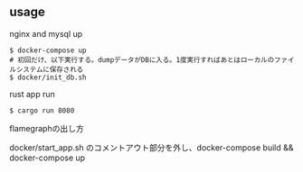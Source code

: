 ## usage

nginx and mysql up
```
$ docker-compose up
# 初回だけ、以下実行する。dumpデータがDBに入る。1度実行すればあとはローカルのファイルシステムに保存される
$ docker/init_db.sh
```

rust app run
```
$ cargo run 8080
```

flamegraphの出し方

docker/start_app.sh のコメントアウト部分を外し、docker-compose build && docker-compose up
